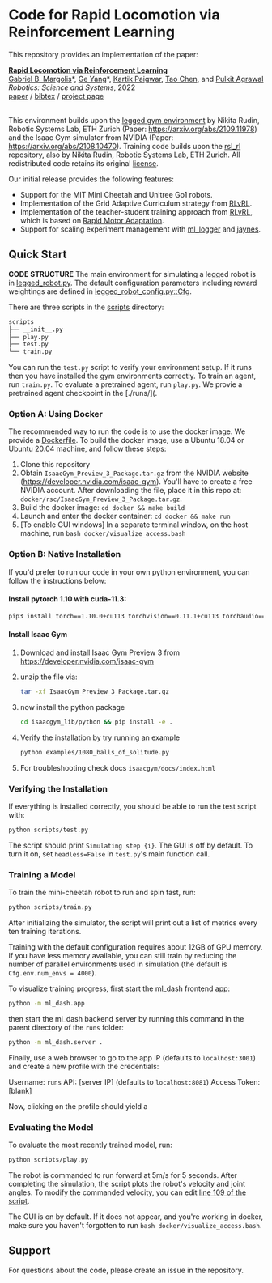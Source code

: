 # Code for Rapid Locomotion via Reinforcement Learning

This repository provides an implementation of the paper:


<td style="padding:20px;width:75%;vertical-align:middle">
      <a href="https://arxiv.org/pdf/2205.02824.pdf">
      <b> Rapid Locomotion via Reinforcement Learning </b>
      </a>
      <br>
      <a href="https://gmargo11.github.io/" target="_blank">Gabriel B. Margolis</a>*,  <a href="https://www.episodeyang.com/" target="_blank">Ge Yang</a>*, <a href="https://kartikpaigwar.github.io/" target="_blank">Kartik Paigwar</a>,
      <a href="https://taochenshh.github.io/" target="_blank">Tao Chen</a>, and <a href="https://people.csail.mit.edu/pulkitag" target="_blank">Pulkit Agrawal</a>
      <br>
      <em>Robotics: Science and Systems</em>, 2022
      <br>
      <a href="https://arxiv.org/pdf/2205.02824.pdf">paper</a> /
      <a href="data/margolis2022agile.bib">bibtex</a> /
      <a href="https://agility.csail.mit.edu/" target="_blank">project page</a>
    <br>
</td>

<br>

This environment builds upon the [legged gym environment](https://leggedrobotics.github.io/legged_gym/) by Nikita
Rudin, Robotic Systems Lab, ETH Zurich (Paper: https://arxiv.org/abs/2109.11978) and the Isaac Gym simulator from 
NVIDIA (Paper: https://arxiv.org/abs/2108.10470). Training code builds upon the 
[rsl_rl](https://github.com/leggedrobotics/rsl_rl) repository, also by Nikita
Rudin, Robotic Systems Lab, ETH Zurich. All redistributed code retains its
original [license](LICENSES/legged_gym/LICENSE).

Our initial release provides the following features:
* Support for the MIT Mini Cheetah and Unitree Go1 robots.
* Implementation of the Grid Adaptive Curriculum strategy from [RLvRL](https://arxiv.org/pdf/2205.02824.pdf).
* Implementation of the teacher-student training approach from [RLvRL](https://arxiv.org/pdf/2205.02824.pdf), which is based on [Rapid Motor Adaptation](https://arxiv.org/abs/2107.04034).
* Support for scaling experiment management with [ml_logger](https://github.com/geyang/ml_logger) and [jaynes](https://github.com/geyang/jaynes-starter-kit).

## Quick Start

**CODE STRUCTURE** The main environment for simulating a legged robot is
in [legged_robot.py](mini_gym/envs/base/legged_robot.py). The default configuration parameters including reward
weightings are defined in [legged_robot_config.py::Cfg](mini_gym/envs/base/legged_robot_config.py).

There are three scripts in the [scripts](scripts/) directory:

```bash
scripts
├── __init__.py
├── play.py
├── test.py
└── train.py
```

You can run the `test.py` script to verify your environment setup. If it runs then you have installed the gym
environments correctly. To train an agent, run `train.py`. To evaluate a pretrained agent, run `play.py`. We provie a
pretrained agent checkpoint in the [./runs/](.

### Option A: Using Docker

The recommended way to run the code is to use the docker image. We provide
a [Dockerfile](docker/Dockerfile). To build the docker image, use a Ubuntu 18.04 or Ubuntu 20.04 machine, and
follow these steps:

1. Clone this repository
2. Obtain `IsaacGym_Preview_3_Package.tar.gz` from the NVIDIA website (https://developer.nvidia.com/isaac-gym). You'll
   have to create a free NVIDIA account. After downloading the file, place it in this repo
   at: `docker/rsc/IsaacGym_Preview_3_Package.tar.gz`.
3. Build the docker image: `cd docker && make build`
4. Launch and enter the docker container: `cd docker && make run`
5. [To enable GUI windows] In a separate terminal window, on the host machine, run `bash docker/visualize_access.bash`

### Option B: Native Installation

If you'd prefer to run our code in your own python environment, you can follow the instructions below:

#### Install pytorch 1.10 with cuda-11.3:

```bash
pip3 install torch==1.10.0+cu113 torchvision==0.11.1+cu113 torchaudio==0.10.0+cu113 -f https://download.pytorch.org/whl/cu113/torch_stable.html
```

#### Install Isaac Gym

1. Download and install Isaac Gym Preview 3 from https://developer.nvidia.com/isaac-gym
2. unzip the file via:
    ```bash
    tar -xf IsaacGym_Preview_3_Package.tar.gz
    ```

3. now install the python package
    ```bash
    cd isaacgym_lib/python && pip install -e .
    ```
4. Verify the installation by try running an example

    ```bash
    python examples/1080_balls_of_solitude.py
    ```
5. For troubleshooting check docs `isaacgym/docs/index.html`

### Verifying the Installation

If everything is installed correctly, you should be able to run the test script with:

```bash
python scripts/test.py
```

The script should print `Simulating step {i}`.
The GUI is off by default. To turn it on, set `headless=False` in `test.py`'s main function call.

### Training a Model

To train the mini-cheetah robot to run and spin fast, run: 

```bash
python scripts/train.py
```

After initializing the simulator, the script will print out a list of metrics every ten training iterations.

Training with the default configuration requires about 12GB of GPU memory. If you have less memory available, you can 
still train by reducing the number of parallel environments used in simulation (the default is `Cfg.env.num_envs = 4000`).

To visualize training progress, first start the ml_dash frontend app:
```bash
python -m ml_dash.app
```
then start the ml_dash backend server by running this command in the parent directory of the `runs` folder:
```bash
python -m ml_dash.server .
```

Finally, use a web browser to go to the app IP (defaults to `localhost:3001`) 
and create a new profile with the credentials:

Username: `runs`
API: [server IP] (defaults to `localhost:8081`)
Access Token: [blank]

Now, clicking on the profile should yield a 

### Evaluating the Model

To evaluate the most recently trained model, run:

```bash
python scripts/play.py
```

The robot is commanded to run forward at 5m/s for 5 seconds. After completing the simulation, 
the script plots the robot's velocity and joint angles. To modify the commanded velocity, you can edit 
[line 109 of the script](https://github.com/gmargo11/model-free-agility/blob/main/scripts/play.py#L109). 

The GUI is on by default. 
If it does not appear, and you're working in docker, make sure you haven't forgotten to run `bash docker/visualize_access.bash`.


## Support

For questions about the code, please create an issue in the repository.
